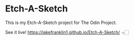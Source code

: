 # Etch-A-Sketch
This is my Etch-A-Sketch project for The Odin Project.

See it live! https://jakefranklin1.github.io/Etch-A-Sketch/ 👈🏻
